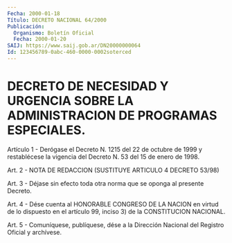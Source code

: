 ```yaml
---
Fecha: 2000-01-18
Título: DECRETO NACIONAL 64/2000
Publicación:
  Organismo: Boletín Oficial
  Fecha: 2000-01-20
SAIJ: https://www.saij.gob.ar/DN20000000064
Id: 123456789-0abc-460-0000-0002soterced
---
```

# DECRETO DE NECESIDAD Y URGENCIA SOBRE LA ADMINISTRACION DE PROGRAMAS ESPECIALES.

<a id="1"></a>
Artículo 1 - Derógase el Decreto N. 1215 del 22 de octubre de 1999 y restablécese la  vigencia del Decreto N. 53 del 15 de enero de 1998.

<a id="2"></a>
Art. 2 - NOTA DE REDACCION (SUSTITUYE ARTICULO 4 DECRETO 53/98)

<a id="3"></a>
Art.  3  -  Déjase  sin  efecto  toda otra norma que se  oponga  al presente Decreto.

<a id="4"></a>
Art. 4 - Dése cuenta al HONORABLE  CONGRESO  DE LA NACION en virtud de  lo  dispuesto en el artículo 99, inciso 3) de  la  CONSTITUCION NACIONAL.

<a id="5"></a>
Art. 5 -  Comuníquese, publíquese, dése a la Dirección Nacional del Registro Oficial  y  archívese.